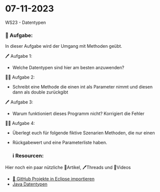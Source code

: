 # 07-11-2023
WS23 - Datentypen


### 📝 Aufgabe:

In dieser Aufgabe wird der Umgang mit Methoden geübt.

🖊️ Aufgabe 1:
- Welche Datentypen sind hier am besten anzuwenden?

👩‍💻 Aufgabe 2:
- Schreibt eine Methode die einen int als Parameter nimmt und diesen dann als double zurückgibt

🖊️ Aufgabe 3: 
- Warum funktioniert dieses Programm nicht? Korrigiert die Fehler

👩‍💻 Aufgabe 4:
- Überlegt euch für folgende fiktive Szenarien Methoden, die nur einen
- Rückgabewert und eine Parameterliste haben.


  ### ℹ️ Resourcen:
Hier noch ein paar nützliche 📃Artikel, 🖊️Threads und 🎥Videos

- [ 🎥 GitHub Projekte in Eclipse importieren](https://drive.google.com/file/d/1IpwHADmwViEGQ7Pf4BgybUYpz7WBoMe5/view?usp=sharing)
- [Java Datentypen](https://www.w3schools.com/java/java_data_types.asp)
